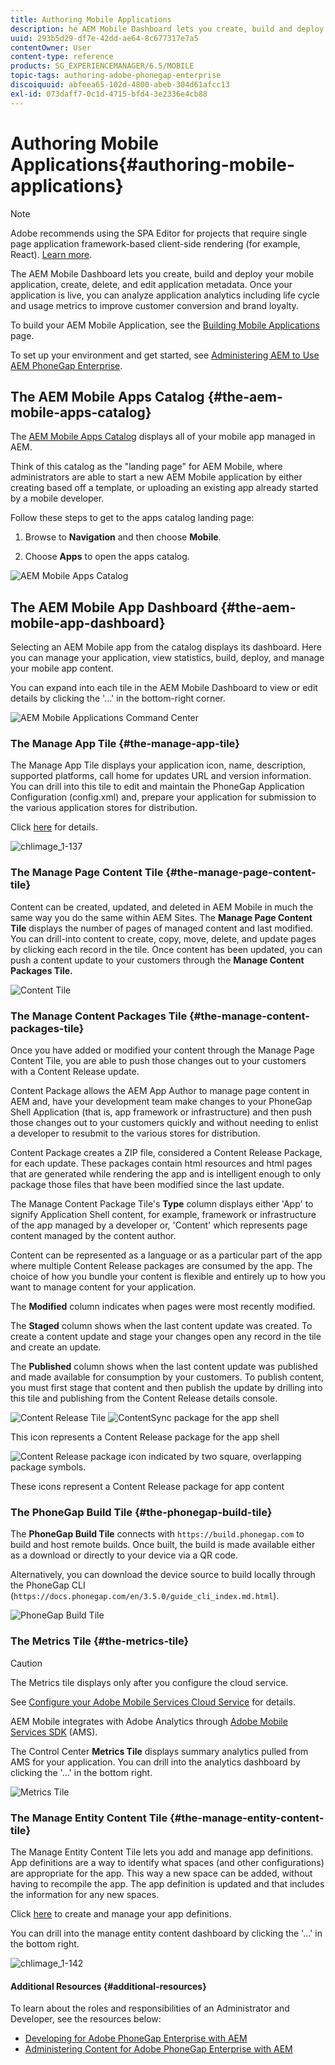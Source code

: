 ```yaml
---
title: Authoring Mobile Applications
description: he AEM Mobile Dashboard lets you create, build and deploy your mobile application, create, delete, and edit application metadata. Follow this page to learn more.
uuid: 293b5d29-df7e-42dd-ae64-8c677317e7a5
contentOwner: User
content-type: reference
products: SG_EXPERIENCEMANAGER/6.5/MOBILE
topic-tags: authoring-adobe-phonegap-enterprise
discoiquuid: abfeea65-102d-4800-abeb-304d61afcc13
exl-id: 073daff7-0c1d-4715-bfd4-3e2336e4cb88
---
```

# Authoring Mobile Applications{#authoring-mobile-applications}

>[!NOTE]
>
>Adobe recommends using the SPA Editor for projects that require single page application framework-based client-side rendering (for example, React). [Learn more](/help/sites-developing/spa-overview.md).

The AEM Mobile Dashboard lets you create, build and deploy your mobile application, create, delete, and edit application metadata. Once your application is live, you can analyze application analytics including life cycle and usage metrics to improve customer conversion and brand loyalty.

To build your AEM Mobile Application, see the [Building Mobile Applications](/help/mobile/building-app-mobile-phonegap.md) page.

To set up your environment and get started, see [Administering AEM to Use AEM PhoneGap Enterprise](/help/mobile/administer-phonegap.md).

## The AEM Mobile Apps Catalog {#the-aem-mobile-apps-catalog}

The [AEM Mobile Apps Catalog](http://localhost:4502/aem/apps.html/content/phonegap) displays all of your mobile app managed in AEM.

Think of this catalog as the "landing page" for AEM Mobile, where administrators are able to start a new AEM Mobile application by either creating based off a template, or uploading an existing app already started by a mobile developer.

Follow these steps to get to the apps catalog landing page:

1. Browse to **Navigation** and then choose **Mobile**.

1. Choose **Apps** to open the apps catalog.

![AEM Mobile Apps Catalog](assets/chlimage_1-135.png)

## The AEM Mobile App Dashboard {#the-aem-mobile-app-dashboard}

Selecting an AEM Mobile app from the catalog displays its dashboard. Here you can manage your application, view statistics, build, deploy, and manage your mobile app content.

You can expand into each tile in the AEM Mobile Dashboard to view or edit details by clicking the '...' in the bottom-right corner.

![AEM Mobile Applications Command Center](assets/chlimage_1-136.png)

### The Manage App Tile {#the-manage-app-tile}

The Manage App Tile displays your application icon, name, description, supported platforms, call home for updates URL and version information. You can drill into this tile to edit and maintain the PhoneGap Application Configuration (config.xml) and, prepare your application for submission to the various application stores for distribution.

Click [here](/help/mobile/phonegap-app-details-tile.md) for details.

![chlimage_1-137](assets/chlimage_1-137.png)

### The Manage Page Content Tile {#the-manage-page-content-tile}

Content can be created, updated, and deleted in AEM Mobile in much the same way you do the same within AEM Sites. The **Manage Page Content Tile** displays the number of pages of managed content and last modified. You can drill-into content to create, copy, move, delete, and update pages by clicking each record in the tile. Once content has been updated, you can push a content update to your customers through the **Manage Content Packages Tile.**

![Content Tile](assets/chlimage_1-138.png)

### The Manage Content Packages Tile {#the-manage-content-packages-tile}

Once you have added or modified your content through the Manage Page Content Tile, you are able to push those changes out to your customers with a Content Release update.

Content Package allows the AEM App Author to manage page content in AEM and, have your development team make changes to your PhoneGap Shell Application (that is, app framework or infrastructure) and then push those changes out to your customers quickly and without needing to enlist a developer to resubmit to the various stores for distribution.

Content Package creates a ZIP file, considered a Content Release Package, for each update. These packages contain html resources and html pages that are generated while rendering the app and is intelligent enough to only package those files that have been modified since the last update.

The Manage Content Package Tile's **Type** column displays either 'App' to signify Application Shell content, for example, framework or infrastructure of the app managed by a developer or, 'Content' which represents page content managed by the content author.

Content can be represented as a language or as a particular part of the app where multiple Content Release packages are consumed by the app. The choice of how you bundle your content is flexible and entirely up to how you want to manage content for your application.

The **Modified** column indicates when pages were most recently modified.

The **Staged** column shows when the last content update was created. To create a content update and stage your changes open any record in the tile and create an update.

The **Published** column shows when the last content update was published and made available for consumption by your customers. To publish content, you must first stage that content and then publish the update by drilling into this tile and publishing from the Content Release details console.

![Content Release Tile](assets/chlimage_1-139.png) ![ContentSync package for the app shell](do-not-localize/chlimage_1-5.png)

This icon represents a Content Release package for the app shell

![Content Release package icon indicated by two square, overlapping package symbols.](do-not-localize/chlimage_1-6.png)

These icons represent a Content Release package for app content

### The PhoneGap Build Tile {#the-phonegap-build-tile}

The **PhoneGap Build Tile** connects with `https://build.phonegap.com` to build and host remote builds. Once built, the build is made available either as a download or directly to your device via a QR code.

Alternatively, you can download the device source to build locally through the PhoneGap CLI (`https://docs.phonegap.com/en/3.5.0/guide_cli_index.md.html`).

![PhoneGap Build Tile](assets/chlimage_1-140.png)

### The Metrics Tile {#the-metrics-tile}

>[!CAUTION]
>
>The Metrics tile displays only after you configure the cloud service.
>
>See [Configure your Adobe Mobile Services Cloud Service](/help/mobile/configure-adobe-mobile-cloud-service.md) for details.

AEM Mobile integrates with Adobe Analytics through [Adobe Mobile Services SDK](https://experienceleague.adobe.com/docs/mobile.html?lang=en) (AMS).

The Control Center **Metrics Tile** displays summary analytics pulled from AMS for your application. You can drill into the analytics dashboard by clicking the '...' in the bottom right.

![Metrics Tile](assets/chlimage_1-141.png)

### The Manage Entity Content Tile {#the-manage-entity-content-tile}

The Manage Entity Content Tile lets you add and manage app definitions. App definitions are a way to identify what spaces (and other configurations) are appropriate for the app. This way a new space can be added, without having to recompile the app. The app definition is updated and that includes the information for any new spaces.

Click [here](/help/mobile/phonegap-app-definitions.md) to create and manage your app definitions.

You can drill into the manage entity content dashboard by clicking the '...' in the bottom right.

![chlimage_1-142](assets/chlimage_1-142.png)

#### Additional Resources {#additional-resources}

To learn about the roles and responsibilities of an Administrator and Developer, see the resources below:

* [Developing for Adobe PhoneGap Enterprise with AEM](/help/mobile/developing-in-phonegap.md)
* [Administering Content for Adobe PhoneGap Enterprise with AEM](/help/mobile/administer-phonegap.md)
